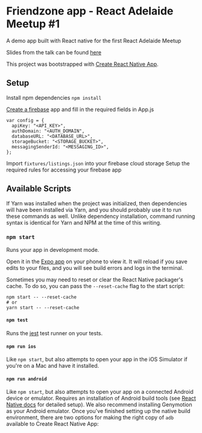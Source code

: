 # Friendzone app - React Adelaide Meetup #1
A demo app built with React native for the first React Adelaide Meetup

Slides from the talk can be found [here](http://slides.com/jamesblight/react-native-intro#/)

This project was bootstrapped with [Create React Native App](https://github.com/react-community/create-react-native-app).

## Setup
Install npm dependencies
 `npm install`

[Create a firebase](https://firebase.google.com/) app and fill in the required fields in App.js
```
var config = {
  apiKey: "<API_KEY>",
  authDomain: "<AUTH_DOMAIN",
  databaseURL: "<DATABASE_URL>",
  storageBucket: "<STORAGE_BUCKET>",
  messagingSenderId: "<MESSAGING_ID>",
};
```

Import `fixtures/listings.json` into your firebase cloud storage
Setup the required rules for accessing your firebase app

## Available Scripts

If Yarn was installed when the project was initialized, then dependencies will have been installed via Yarn, and you should probably use it to run these commands as well. Unlike dependency installation, command running syntax is identical for Yarn and NPM at the time of this writing.

### `npm start`

Runs your app in development mode.

Open it in the [Expo app](https://expo.io) on your phone to view it. It will reload if you save edits to your files, and you will see build errors and logs in the terminal.

Sometimes you may need to reset or clear the React Native packager's cache. To do so, you can pass the `--reset-cache` flag to the start script:

```
npm start -- --reset-cache
# or
yarn start -- --reset-cache
```

#### `npm test`

Runs the [jest](https://github.com/facebook/jest) test runner on your tests.

#### `npm run ios`

Like `npm start`, but also attempts to open your app in the iOS Simulator if you're on a Mac and have it installed.

#### `npm run android`

Like `npm start`, but also attempts to open your app on a connected Android device or emulator. Requires an installation of Android build tools (see [React Native docs](https://facebook.github.io/react-native/docs/getting-started.html) for detailed setup). We also recommend installing Genymotion as your Android emulator. Once you've finished setting up the native build environment, there are two options for making the right copy of `adb` available to Create React Native App:
